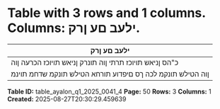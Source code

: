 # Table with 3 rows and 1 columns. Columns: ילעב םע ןרק.

| ילעב םע ןרק |
|---|
| כ"הס ןניאש תויוכז תרתי ןוה תונרק ןניאש תויוכז הכרעה ןוה |
| ןוה הטילש תונקמ לכה ךס םיפדוע תורחא הטילש תונקמ שדחמ תוינמ |

**Table ID:** table_ayalon_q1_2025_0041_4
**Page:** 50
**Rows:** 3
**Columns:** 1
**Created:** 2025-08-27T20:30:29.459639
